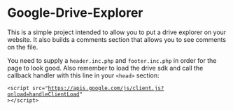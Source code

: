 Google-Drive-Explorer
=====================

This is a simple project intended to allow you to put a drive explorer on your website. It also builds a comments section that allows you to see comments on the file.

You need to supply a <code>header.inc.php</code> and <code>footer.inc.php</code> in order for the page to look good. Also remember to load the drive sdk and call the callback handler with this line in your <code>&lt;head&gt;</code> section:

<code>&lt;script src="https://apis.google.com/js/client.js?onload=handleClientLoad" &gt;&lt;/script&gt;</code>
